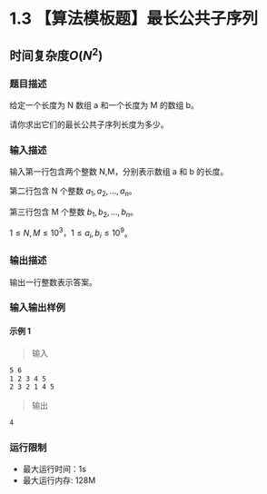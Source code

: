 # 1.3 【算法模板题】最长公共子序列

## 时间复杂度$O(N^2)$

### 题目描述

给定一个长度为 N 数组 a 和一个长度为 M 的数组 b。

请你求出它们的最长公共子序列长度为多少。

### 输入描述

输入第一行包含两个整数 N,M，分别表示数组 a 和 b 的长度。

第二行包含 N 个整数 $a_1​,a_2​,...,a_n$​。

第三行包含 M 个整数 $b_1​,b_2​,...,b_n$​。

$1≤N,M≤10^3，1≤a_i​,b_i​≤10^9$。

### 输出描述

输出一行整数表示答案。

### 输入输出样例

#### 示例 1

> 输入

```txt
5 6
1 2 3 4 5
2 3 2 1 4 5
```

> 输出

```txt
4
```

### 运行限制

* 最大运行时间：1s
* 最大运行内存: 128M